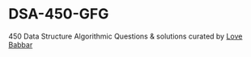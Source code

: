 # DSA-450-GFG
450 Data Structure Algorithmic Questions &amp; solutions curated by [Love Babbar](https://youtu.be/4iFALQ1ACdA)
